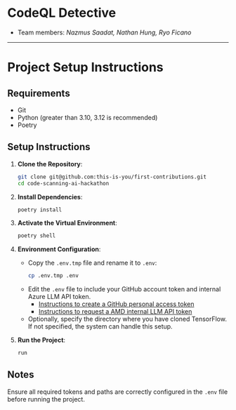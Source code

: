 # CodeQL Detective

- Team members: *Nazmus Saadat, Nathan Hung, Ryo Ficano*
---
# Project Setup Instructions

## Requirements
- Git
- Python (greater than 3.10, 3.12 is recommended)
- Poetry

## Setup Instructions

1. **Clone the Repository**:
    ```bash
    git clone git@github.com:this-is-you/first-contributions.git
    cd code-scanning-ai-hackathon
    ```

2. **Install Dependencies**:
    ```bash
    poetry install
    ```

3. **Activate the Virtual Environment**:
    ```bash
    poetry shell
    ```

4. **Environment Configuration**:
    - Copy the `.env.tmp` file and rename it to `.env`:
        ```bash
        cp .env.tmp .env
        ```
    - Edit the `.env` file to include your GitHub account token and internal Azure LLM API token.
        - [Instructions to create a GitHub personal access token](https://docs.github.com/en/github/authenticating-to-github/creating-a-personal-access-token)
        - [Instructions to request a AMD internal LLM API token](https://llm.amd.com/)
    - Optionally, specify the directory where you have cloned TensorFlow. If not specified, the system can handle this setup.

5. **Run the Project**:
    ```bash
    run
    ```

## Notes
Ensure all required tokens and paths are correctly configured in the `.env` file before running the project.

